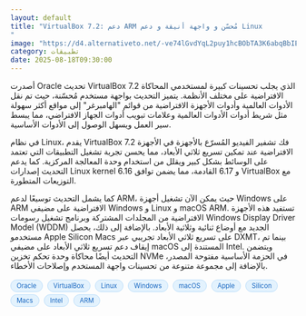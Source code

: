 ```yaml
---
layout: default
title: "VirtualBox 7.2: دعم ARM مُحسّن و واجهة أنيقة و دعم Linux
"
image: "https://d4.alternativeto.net/-ve74lGvdYqL2puy1hcBObTA3K6abqBbIERBMsjRLzU/rs:fill:1520:760:0/g:ce:0:0/YWJzOi8vZGlzdC9jb250ZW50LzE3NTU0NDg4NzA2MTEucG5n.png"
category: تطبيقات
date: 2025-08-18T09:30:00
---
```


أصدرت Oracle تحديث VirtualBox 7.2 الذي يجلب تحسينات كبيرة لمستخدمي المحاكاة الافتراضية على مختلف الأنظمة. يتميز التحديث بواجهة مستخدم مُحسّنة، حيث تم نقل الأدوات العالمية وأدوات الأجهزة الافتراضية من قوائم "الهامبرغر" إلى مواقع أكثر سهولة مثل شريط أدوات الأدوات العالمية وعلامات تبويب أدوات الجهاز الافتراضي، مما يبسط سير العمل ويسهل الوصول إلى الأدوات الأساسية.

في نظام Linux، يقدم VirtualBox 7.2 فك تشفير الفيديو المُسرّع بالأجهزة في الأجهزة الافتراضية عند تمكين تسريع ثلاثي الأبعاد، مما يحسن تجربة تشغيل التطبيقات التي تعتمد على الوسائط بشكل كبير ويقلل من استخدام وحدة المعالجة المركزية. كما يدعم التحديث إصدارات Linux kernel 6.16 و 6.17 القادمة، مما يضمن توافق VirtualBox مع التوزيعات المتطورة.

كما يشمل التحديث توسيعًا لدعم ARM، حيث يمكن الآن تشغيل أجهزة Windows على ARM الافتراضية على مضيفي Windows و Linux و macOS ARM. تستفيد هذه الأجهزة الافتراضية من المجلدات المشتركة وبرنامج تشغيل رسومات Windows Display Driver Model (WDDM) الجديد مع أوضاع ثنائية وثلاثية الأبعاد. بالإضافة إلى ذلك، يحصل مستخدمو Apple Silicon Macs على تسريع ثلاثي الأبعاد تجريبي عبر DXMT، بينما تم إيقاف دعم تسريع ثلاثي الأبعاد على مضيفي macOS المستندة إلى Intel. ويتضمن التحديث أيضًا محاكاة وحدة تحكم تخزين NVMe في الحزمة الأساسية مفتوحة المصدر، بالإضافة إلى مجموعة متنوعة من تحسينات واجهة المستخدم وإصلاحات الأخطاء.

<div style="margin-top:2px; margin-bottom:2px;"><a href="https://bidjadraft.github.io/?query=Oracle" style="background:#e3f2fd; color:#1565c0; font-size:80%; border-radius:12px; padding:3px 10px; margin:2px 4px 2px 0; display:inline-block; border:1px solid #bbdefb; text-decoration:none;">Oracle</a> <a href="https://bidjadraft.github.io/?query=VirtualBox" style="background:#e3f2fd; color:#1565c0; font-size:80%; border-radius:12px; padding:3px 10px; margin:2px 4px 2px 0; display:inline-block; border:1px solid #bbdefb; text-decoration:none;">VirtualBox</a> <a href="https://bidjadraft.github.io/?query=Linux" style="background:#e3f2fd; color:#1565c0; font-size:80%; border-radius:12px; padding:3px 10px; margin:2px 4px 2px 0; display:inline-block; border:1px solid #bbdefb; text-decoration:none;">Linux</a> <a href="https://bidjadraft.github.io/?query=Windows" style="background:#e3f2fd; color:#1565c0; font-size:80%; border-radius:12px; padding:3px 10px; margin:2px 4px 2px 0; display:inline-block; border:1px solid #bbdefb; text-decoration:none;">Windows</a> <a href="https://bidjadraft.github.io/?query=macOS" style="background:#e3f2fd; color:#1565c0; font-size:80%; border-radius:12px; padding:3px 10px; margin:2px 4px 2px 0; display:inline-block; border:1px solid #bbdefb; text-decoration:none;">macOS</a> <a href="https://bidjadraft.github.io/?query=Apple" style="background:#e3f2fd; color:#1565c0; font-size:80%; border-radius:12px; padding:3px 10px; margin:2px 4px 2px 0; display:inline-block; border:1px solid #bbdefb; text-decoration:none;">Apple</a> <a href="https://bidjadraft.github.io/?query=Silicon" style="background:#e3f2fd; color:#1565c0; font-size:80%; border-radius:12px; padding:3px 10px; margin:2px 4px 2px 0; display:inline-block; border:1px solid #bbdefb; text-decoration:none;">Silicon</a> <a href="https://bidjadraft.github.io/?query=Macs" style="background:#e3f2fd; color:#1565c0; font-size:80%; border-radius:12px; padding:3px 10px; margin:2px 4px 2px 0; display:inline-block; border:1px solid #bbdefb; text-decoration:none;">Macs</a> <a href="https://bidjadraft.github.io/?query=Intel" style="background:#e3f2fd; color:#1565c0; font-size:80%; border-radius:12px; padding:3px 10px; margin:2px 4px 2px 0; display:inline-block; border:1px solid #bbdefb; text-decoration:none;">Intel</a> <a href="https://bidjadraft.github.io/?query=ARM" style="background:#e3f2fd; color:#1565c0; font-size:80%; border-radius:12px; padding:3px 10px; margin:2px 4px 2px 0; display:inline-block; border:1px solid #bbdefb; text-decoration:none;">ARM</a></div><br><br>
